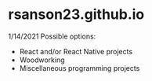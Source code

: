 # rsanson23.github.io
1/14/2021
Possible options:
- React and/or React Native projects
- Woodworking 
- Miscellaneous programming projects
